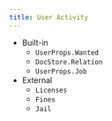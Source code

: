 ```yaml
---
title: User Activity
---
```


* Built-in
    * `UserProps.Wanted`
    * `DocStore.Relation`
    * `UserProps.Job`
* External
    * `Licenses`
    * `Fines`
    * `Jail`
